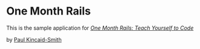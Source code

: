 # One Month Rails

This is the sample application for
[*One Month Rails: Teach Yourself to Code*](http://onemonthrails.com)

by [Paul Kincaid-Smith](http://sendgrid.com)